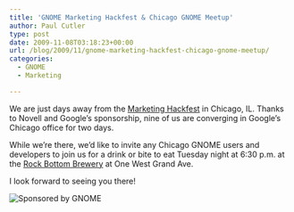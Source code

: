 ```yaml
---
title: 'GNOME Marketing Hackfest & Chicago GNOME Meetup'
author: Paul Cutler
type: post
date: 2009-11-08T03:18:23+00:00
url: /blog/2009/11/gnome-marketing-hackfest-chicago-gnome-meetup/
categories:
  - GNOME
  - Marketing

---
```

We are just days away from the [Marketing Hackfest][1] in Chicago, IL. Thanks to Novell and Google&#8217;s sponsorship, nine of us are converging in Google&#8217;s Chicago office for two days.

While we&#8217;re there, we&#8217;d like to invite any Chicago GNOME users and developers to join us for a drink or bite to eat Tuesday night at 6:30 p.m. at the [Rock Bottom Brewery][2] at One West Grand Ave.

I look forward to seeing you there!

<img src="https://i1.wp.com/www.paulcutler.org/misc/gnome/guadec-sponsored.png?w=700" alt="Sponsored by GNOME" data-recalc-dims="1" />

 [1]: http://live.gnome.org/GnomeMarketing/MarketingHackfest2009
 [2]: http://www.rockbottom.com/DisplayLocationRBR.php?FKLocationID=10061